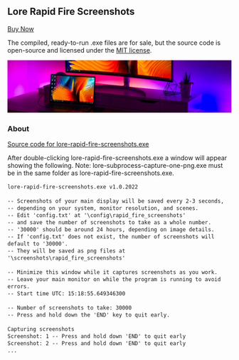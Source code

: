 ## Lore Rapid Fire Screenshots

[Buy Now](https://lore-rapid-fire-screenshots.company.site/)

The compiled, ready-to-run .exe files are for sale, but the source code is open-source and licensed under the [MIT license](https://github.com/tarjin/lore-rapid-fire-screenshots/blob/main/LICENSE-Lore-Rapid-Fire-Screenshots_and_Lore-Subprocess-Capture-One-PNG.txt).

![](https://github.com/tarjin/lore-rapid-fire-screenshots/blob/main/Banner.PNG)


### About

[Source code for lore-rapid-fire-screenshots.exe](https://github.com/tarjin/lore-rapid-fire-screenshots/blob/main/Source%20code%20for%20Lore-Rapid-Fire-Screenshot%20-%20main.rs.pdf)

After double-clicking lore-rapid-fire-screenshots.exe a window will appear showing the following. 
Note: lore-subprocess-capture-one-png.exe must be in the same folder as lore-rapid-fire-screenshots.exe.


```
lore-rapid-fire-screenshots.exe v1.0.2022

-- Screenshots of your main display will be saved every 2-3 seconds,
-- depending on your system, monitor resolution, and scenes.
-- Edit 'config.txt' at '\config\rapid_fire_screenshots'
-- and save the number of screenshots to take as a whole number.
-- '30000' should be around 24 hours, depending on image details.
-- If 'config.txt' does not exist, the number of screenshots will default to '30000'.
-- They will be saved as png files at '\screenshots\rapid_fire_screenshots'

-- Minimize this window while it captures screenshots as you work.
-- Leave your main monitor on while the program is running to avoid errors.
-- Start time UTC: 15:18:55.649346300

-- Number of screenshots to take: 30000
-- Press and hold down the 'END' key to quit early.

Capturing screenshots
Screenshot: 1 -- Press and hold down 'END' to quit early
Screenshot: 2 -- Press and hold down 'END' to quit early
...
```


